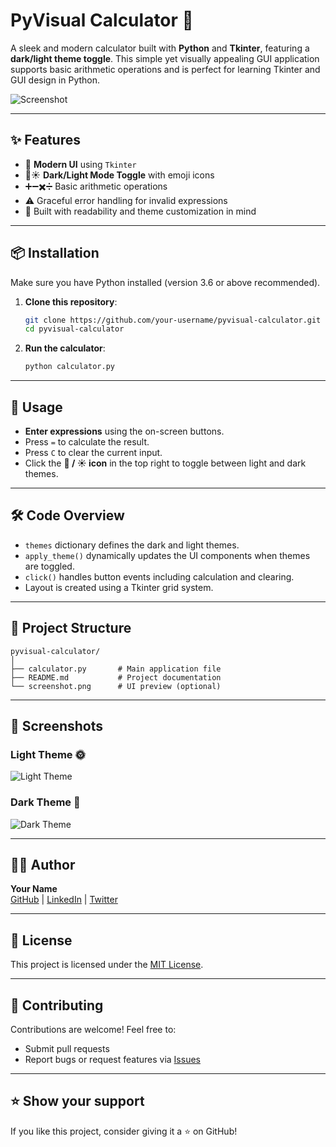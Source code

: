 # PyVisual Calculator 🧮

A sleek and modern calculator built with **Python** and **Tkinter**, featuring a **dark/light theme toggle**. This simple yet visually appealing GUI application supports basic arithmetic operations and is perfect for learning Tkinter and GUI design in Python.

![Screenshot](screenshot.png) 

---

## ✨ Features

- 📱 **Modern UI** using `Tkinter`
- 🌙☀️ **Dark/Light Mode Toggle** with emoji icons
- ➕➖✖️➗ Basic arithmetic operations
- ⚠️ Graceful error handling for invalid expressions
- 🧠 Built with readability and theme customization in mind

---

## 📦 Installation

Make sure you have Python installed (version 3.6 or above recommended).

1. **Clone this repository**:
   ```bash
   git clone https://github.com/your-username/pyvisual-calculator.git
   cd pyvisual-calculator
   ```

2. **Run the calculator**:
   ```bash
   python calculator.py
   ```

---

## 🧾 Usage

- **Enter expressions** using the on-screen buttons.
- Press `=` to calculate the result.
- Press `C` to clear the current input.
- Click the **🌙 / ☀️ icon** in the top right to toggle between light and dark themes.

---

## 🛠️ Code Overview

- `themes` dictionary defines the dark and light themes.
- `apply_theme()` dynamically updates the UI components when themes are toggled.
- `click()` handles button events including calculation and clearing.
- Layout is created using a Tkinter grid system.

---

## 📁 Project Structure

```
pyvisual-calculator/
│
├── calculator.py       # Main application file
├── README.md           # Project documentation
└── screenshot.png      # UI preview (optional)
```

---

## 📸 Screenshots

### Light Theme 🌞
![Light Theme](light_theme.png) <!-- Optional: add your screenshot -->

### Dark Theme 🌚
![Dark Theme](dark_theme.png) <!-- Optional: add your screenshot -->

---

## 🧑‍💻 Author

**Your Name**  
[GitHub](https://github.com/your-username) | [LinkedIn](https://linkedin.com/in/your-profile) | [Twitter](https://twitter.com/yourhandle)

---

## 📃 License

This project is licensed under the [MIT License](LICENSE).

---

## 🙌 Contributing

Contributions are welcome! Feel free to:
- Submit pull requests
- Report bugs or request features via [Issues](https://github.com/your-username/pyvisual-calculator/issues)

---

## ⭐️ Show your support

If you like this project, consider giving it a ⭐️ on GitHub!
